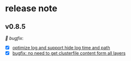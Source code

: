 # release note

## v0.8.5

*🚀 bugfix*:

- [x] [optimize log and support hide log time and path](https://github.com/alibaba/sealer/pull/1346)
- [x] [bugfix: no need to get clusterfile content form all layers](https://github.com/alibaba/sealer/pull/1345)